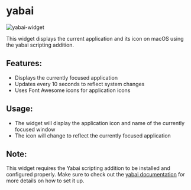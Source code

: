 # yabai

![yabai-widget](https://github.com/user-attachments/assets/75143204-4ccd-44cc-b91d-00ddf7ac530b)

This widget displays the current application and its icon on macOS using the yabai scripting addition.

## Features:
- Displays the currently focused application
- Updates every 10 seconds to reflect system changes
- Uses Font Awesome icons for application icons

## Usage:
- The widget will display the application icon and name of the currently focused window
- The icon will change to reflect the currently focused application

## Note:
This widget requires the Yabai scripting addition to be installed and configured properly. Make sure to check out the [yabai documentation](https://github.com/koekeishiya/yabai) for more details on how to set it up.


